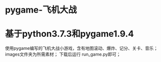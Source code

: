 # pygame-飞机大战
# 基于python3.7.3和pygame1.9.4

使用pygame编写的飞机大战小游戏，含有地图滚动、爆炸、记分、关卡、音乐；
images文件夹为所需素材；
下载后运行 run_game.py即可；
